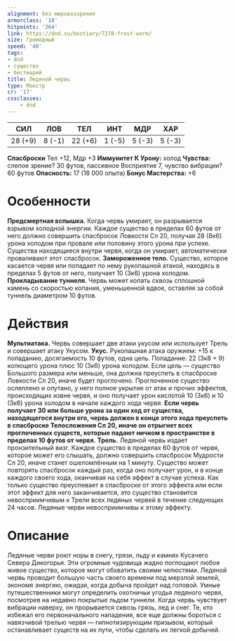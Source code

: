 ```yaml
---
alignment: без мировоззрения
armorclass: '18'
hitpoints: '264'
link: https://dnd.su/bestiary/7278-frost-worm/
size: Громадный
speed: '40'
tags:
- dnd
- существо
- бестиарий
title: Ледяной червь
type: Монстр
cr: '17'
cssclasses:
    - dnd
---
```



| СИЛ | ЛОВ | ТЕЛ | ИНТ | МДР | ХАР |
|---|---|---|---|---|---|
| 28 (+9) | 8 (-1) | 22 (+6) | 1 (-5) | 5 (-3) | 5 (-3) |
**Спасброски** Тел +12, Мдр +3
**Иммунитет К Урону:** холод
**Чувства:** слепое зрение? 30 футов, пассивное Восприятие 7, чувство вибрации? 60 футов
**Опасность:** 17 (18 000 опыта)
**Бонус Мастерства:** +6


# Особенности
**Предсмертная вспышка.** Когда червь умирает, он разрывается взрывом холодной энергии. Каждое существо в пределах 60 футов от него должно совершить спасбросок Ловкости Сл 20, получая 28 (8к6) урона холодом при провале или половину этого урона при успехе. Существа находящиеся внутри червя, когда он умирает, автоматически проваливают этот спасбросок.
**Замороженное тело.** Существо, которое касается червя или попадает по нему рукопашной атакой, находясь в пределах 5 футов от него, получает 10 (3к6) урона холодом.
**Прокладывание туннеля.** Червь может копать сквозь сплошной камень со скоростью копания, уменьшенной вдвое, оставляя за собой туннель диаметром 10 футов.


# Действия
**Мультиатака.** Червь совершает две атаки укусом или использует Трель и совершает атаку Укусом.
**Укус.** Рукопашная атака оружием: +15 к попаданию, досягаемость 10 футов, одна цель. Попадание: 22 (3к8 + 9) колющего урона плюс 10 (3к6) урона холодом. Если цель — существо Большого размера или меньше, она должна преуспеть в спасброске Ловкости Сл 20, иначе будет проглочено. Проглоченное существо ослеплено и опутано, у него полное укрытие от атак и прочих эффектов, происходящих извне червя, и оно получает урон кислотой 10 (3к6) и 10 (3к6) урона холодом в начале каждого хода червя.
**Если червь получает 30 или больше урона за один ход от существа, находящегося внутри его, червь должен в конце этого хода преуспеть в спасброске Телосложения Сл 20, иначе он отрыгнет всех проглоченных существ, которые падают ничком в пространстве в пределах 10 футов от червя.** 
**Трель.** Ледяной червь издает пронзительный визг. Каждое существо в пределах 60 футов от червя, которое может его слышать, должно совершить спасбросок Мудрости Сл 20, иначе станет ошеломлённым на 1 минуту. Существо может повторять спасбросок каждый раз, когда оно получает урон, и в конце каждого своего хода, оканчивая на себя эффект в случае успеха. Как только существо преуспевает в спасброске от этого эффекта или если этот эффект для него заканчивается, это существо становится невосприимчивым к Трели всех ледяных червей в течение следующих 24 часов. Ледяные черви невосприимчивы к этому эффекту.


# Описание
Ледяные черви роют норы в снегу, грязи, льду и камнях Кусачего Севера Дикогорья. Эти огромные чудовища жадно поглощают любое живое существо, которое могут обхватить своими челюстями. Ледяной червь проводит большую часть своего времени под мерзлой землей, экономя энергию, ожидая, когда добыча пройдет над головой. Умные путешественники могут определить охотничьи угодья ледяного червя, посмотрев на недавно покрытые льдом туннели. Когда червь чувствует вибрации наверху, он прорывается сквозь грязь, лед и снег. Те, кто избежал его первоначального нападения, все еще должны бороться с навязчивой трелью червя — гипнотизирующим призывом, который останавливает существ на их пути, чтобы сделать их легкой добычей.